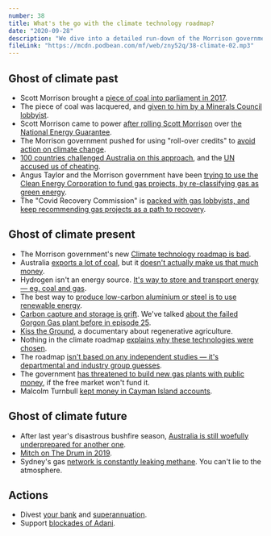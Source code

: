 ```yaml
---
number: 38
title: What's the go with the climate technology roadmap?
date: "2020-09-28"
description: "We dive into a detailed run-down of the Morrison government's new Low Emissions Technology Statement, and why it actually is worse than doing nothing." 
fileLink: "https://mcdn.podbean.com/mf/web/zny52q/38-climate-02.mp3"
---
```


## Ghost of climate past

- Scott Morrison brought a [piece of coal into parliament in 2017](https://www.youtube.com/watch?v=ea5bOaPkZpc).
- The piece of coal was lacquered, and [given to him by a Minerals Council lobbyist](https://reneweconomy.com.au/lobbyist-who-provided-morrisons-lump-of-coal-joins-pms-advisory-team-93806/).
- Scott Morrison came to power [after rolling Scott Morrison](https://www.theguardian.com/australia-news/2018/aug/20/liberal-party-self-destructing-national-energy-guarantee-malcolm-turnbull-what-you-need-to-know) over [the National Energy Guarantee](https://www.newyorker.com/news/news-desk/when-will-australias-prime-minister-accept-the-reality-of-the-climate-crisis).
- The Morrison government pushed for using "roll-over credits" to [avoid action on climate change](https://theconversation.com/carry-over-credits-and-carbon-offsets-are-hot-topics-this-election-but-what-do-they-actually-mean-116748).
- [100 countries challenged Australia on this approach](https://www.theguardian.com/environment/2019/dec/09/about-100-countries-at-un-climate-talks-challenge-australias-use-of-carryover-credits), and the [UN accused us of cheating](https://www.theguardian.com/environment/2019/dec/16/un-climate-talks-australia-accused-of-cheating-and-thwarting-global-deal). 
- Angus Taylor and the Morrison government have been [trying to use the Clean Energy Corporation to fund gas projects, by re-classifying gas as green energy](https://reneweconomy.com.au/grid-reliability-fund-finally-makes-it-to-parliament-to-push-cefc-into-gas-14529/).
- The "Covid Recovery Commission" is [packed with gas lobbyists, and keep recommending gas projects as a path to recovery](https://www.theguardian.com/environment/2020/sep/21/coalitions-gas-plan-would-help-fewer-than-1-of-manufacturing-workers-report-finds).  

## Ghost of climate present

- The Morrison government's new [Climate technology roadmap is bad](https://www.industry.gov.au/sites/default/files/September%202020/document/first-low-emissions-technology-statement-2020.pdf).
- Australia [exports a lot of coal](https://www.theguardian.com/environment/2019/aug/19/australia-is-third-largest-exporter-of-fossil-fuels-behind-russia-and-saudi-arabia), but it [doesn't actually make us that much money](https://www.rba.gov.au/publications/bulletin/2019/sep/the-changing-global-market-for-australian-coal.html).
- Hydrogen isn't an energy source. [It's way to store and transport energy — eg. coal and gas](https://reneweconomy.com.au/taylors-technology-roadmap-likely-to-be-a-boost-for-not-so-green-hydrogen-78011/).
- The best way to [produce low-carbon aluminium or steel is to use renewable energy](https://www.weforum.org/agenda/2020/06/heres-how-aluminium-can-help-to-build-a-green-recovery/).
- [Carbon capture and storage is grift](https://www.abc.net.au/news/science/2020-09-19/angus-taylor-carbon-capture-storage-gorgon-chevron/12676732). We've talked [about the failed Gorgon Gas plant before in episode 25](https://notgoodpod.com/025-nationalise-it/).
- [Kiss the Ground](https://kissthegroundmovie.com/), a documentary about regenerative agriculture.
- Nothing in the climate roadmap [explains why these technologies were chosen](https://www.theguardian.com/australia-news/2020/sep/23/by-2020-standards-angus-taylors-low-emissions-technology-statement-is-not-really-a-climate-policy).
- The roadmap [isn't based on any independent studies — it's departmental and industry group guesses](https://reneweconomy.com.au/taylor-favours-fossil-fuels-and-farmers-as-roadmap-picks-five-technology-winners-33361/).
- The government [has threatened to build new gas plants with public money](https://www.abc.net.au/news/2020-09-14/government-unveils-gas-fired-coronavirus-recovery-plan/12663214), if the free market won't fund it.
- Malcolm Turnbull [kept money in Cayman Island accounts](https://www.afr.com/politics/malcolm-turnbull-named-in-panama-papers-20160511-gosvit).

## Ghost of climate future

- After last year's disastrous bushfire season, [Australia is still woefully underprepared for another one](https://www.abc.net.au/news/2020-09-22/royal-commission-told-australia-not-ready-for-natural-disasters/12690270).
- [Mitch on The Drum in 2019](https://www.abc.net.au/news/2019-12-20/the-drum:-thursday-december-19/11818062?nw=0).
- Sydney's gas [network is constantly leaking methane](https://www.smh.com.au/environment/climate-change/sydney-awash-with-leaks-as-research-shows-the-climate-cost-of-gas-20200828-p55qd5.html). You can't lie to the atmosphere.

## Actions

- Divest [your bank](https://www.marketforces.org.au/info/compare-bank-table/) and [superannuation](https://www.marketforces.org.au/superfunds/).
- Support [blockades of Adani](https://wanganjagalingou.com.au/donate/).
